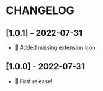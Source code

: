 # CHANGELOG

## [1.0.1] - 2022-07-31

- 🍱 Added missing extension icon.

## [1.0.0] - 2022-07-31

- 🎉 First release!
